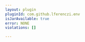 ```yaml
---
layout: plugin
pluginId: com.github.lferenczi.env
isJarAvailable: true
error: NONE
violations: []

---
```

